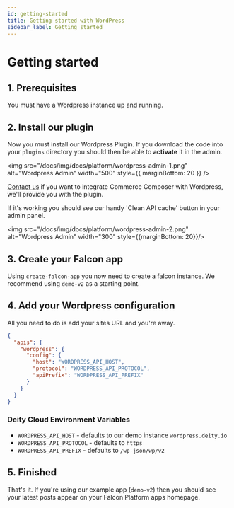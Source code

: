 ```yaml
---
id: getting-started
title: Getting started with WordPress
sidebar_label: Getting started
---
```


# Getting started

## 1. Prerequisites

You must have a Wordpress instance up and running.

## 2. Install our plugin

Now you must install our Wordpress Plugin. If you download the code into your `plugins` directory you should then be able to **activate** it in the admin.

<img src="/docs/img/docs/platform/wordpress-admin-1.png" alt="Wordpress Admin" width="500" style={{ marginBottom: 20 }} />

[Contact us](https://deity.com/contact) if you want to integrate Commerce Composer with Wordpress, we'll provide you with the plugin.

If it's working you should see our handy 'Clean API cache' button in your admin panel.

<img src="/docs/img/docs/platform/wordpress-admin-2.png" alt="Wordpress Admin" width="300" style={{marginBottom: 20}}/>

## 3. Create your Falcon app

Using `create-falcon-app` you now need to create a falcon instance. We recommend using `demo-v2` as a starting point.

## 4. Add your Wordpress configuration

All you need to do is add your sites URL and you're away.

```json
{
  "apis": {
    "wordpress": {
      "config": {
        "host": "WORDPRESS_API_HOST",
        "protocol": "WORDPRESS_API_PROTOCOL",
        "apiPrefix": "WORDPRESS_API_PREFIX"
      }
    }
  }
}

```

### Deity Cloud Environment Variables

- `WORDPRESS_API_HOST` - defaults to our demo instance `wordpress.deity.io`
- `WORDPRESS_API_PROTOCOL` - defaults to `https`
- `WORDPRESS_API_PREFIX` - defaults to `/wp-json/wp/v2`


## 5. Finished

That's it. If you're using our example app (`demo-v2`) then you should see your latest posts appear on your Falcon Platform apps homepage.
